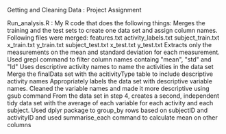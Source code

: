 Getting and Cleaning Data : Project Assignment


Run_analysis.R : My R code that does the following things:
Merges the training and the test sets to create one data set and assign column names. Following files were merged:
features.txt
activity_labels.txt
subject_train.txt
x_train.txt
y_train.txt
subject_test.txt
x_test.txt
y_test.txt
Extracts only the measurements on the mean and standard deviation for each measurement.
Used grepl command to filter column names containg "mean", "std" and "Id"
Uses descriptive activity names to name the activities in the data set
Merge the finalData set with the acitivityType table to include descriptive activity names
Appropriately labels the data set with descriptive variable names.
Cleaned the variable names and made it more descriptive using gsub command
From the data set in step 4, creates a second, independent tidy data set with the average of each variable for each activity and each subject.
Used dplyr package to group_by rows based on subjectID and activityID and used summarise_each command to calculate mean on other columns



